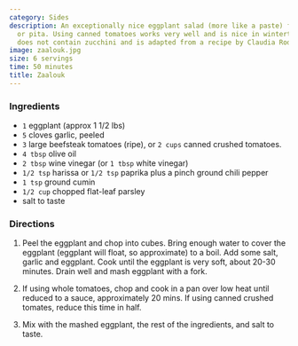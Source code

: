 ```yaml
---
category: Sides
description: An exceptionally nice eggplant salad (more like a paste) for use on bread
  or pita. Using canned tomatoes works very well and is nice in wintertime. This one
  does not contain zucchini and is adapted from a recipe by Claudia Roden.
image: zaalouk.jpg
size: 6 servings
time: 50 minutes
title: Zaalouk
---
```

### Ingredients

* `1` eggplant (approx 1 1/2 lbs)
* `5` cloves garlic, peeled
* `3` large beefsteak tomatoes (ripe), or `2 cups` canned crushed tomatoes.
* `4 tbsp` olive oil
* `2 tbsp` wine vinegar (or `1 tbsp` white vinegar)
* `1/2 tsp` harissa or `1/2 tsp` paprika plus a pinch ground chili pepper
* `1 tsp` ground cumin
* `1/2 cup` chopped flat-leaf parsley
* salt to taste

### Directions

1. Peel the eggplant and chop into cubes. Bring enough water to cover the eggplant (eggplant will float, so approximate) to a boil. Add some salt, garlic and eggplant. Cook until the eggplant is very soft, about 20-30 minutes. Drain well and mash eggplant with a fork.

2. If using whole tomatoes, chop and cook in a pan over low heat until reduced to a sauce, approximately 20 mins. If using canned crushed tomates, reduce this time in half. 

3. Mix with the mashed eggplant, the rest of the ingredients, and salt to taste.